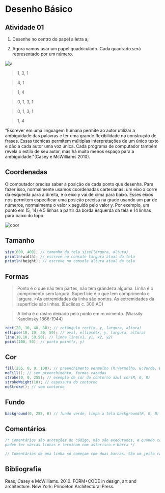 # Desenho Básico

## Atividade 01
1. Desenhe no centro do papel a letra a;

2. Agora vamos usar um papel quadriculado. Cada quadrado será representado por um número.

![a](https://lh4.googleusercontent.com/bgzgCX82iGyXke7z_kd_N6dlZULrmeDuuTLkTKTRIc2SDDaem-l1ksiehYLUZXWzIjnN9MYA33YkmVk=w1267-h627)

> 1, 3, 1

> 4, 1

> 1, 4

> 0, 1, 3, 1

> 0, 1, 3, 1

> 1, 4

"Escrever em uma linguagem humana permite ao autor utilizar a ambiguidade das palavras e ter uma grande flexibilidade na construção de frases. Essas técnicas permitem múltiplas interpretações de um único texto e dão a cada autor uma voz única. Cada programa de computador também revela o estilo de seu autor, mas há muito menos espaço para a ambiguidade."(Casey e McWilliams 2010).

## Coordenadas

O computador precisa saber a posição de cada ponto que desenha. Para fazer isso, normalmente usamos coordenadas cartesianas: um eixo x corre da esquerda para a direita, e o eixo y vai de cima para baixo. Esses eixos nos permitem especificar uma posição precisa na grade usando um par de números, normalmente o valor x seguido pelo valor y. Por exemplo, um ponto em (5, 14) é 5 linhas a partir da borda esquerda da tela e 14 linhas para baixo do topo.

![coor](https://lh4.googleusercontent.com/3h-CHADOSE3UxUoInnlaclsdaojVzfdyloCy1UKfYu_SPKKKp0msuW3LzZCH70x-ok5jcgwqhpEE8Hw=w1267-h627-rw)

## Tamanho
```java
size(600, 400); // tamanho da tela size(largura, altura) 
println(width); // escreve no console largura atual da tela
println(height); // escreve no console altura atual da tela
``` 

## Formas

>Ponto é o que não tem partes, não tem grandeza alguma. Linha é o comprimento sem largura. Superfície é o que tem comprimento e largura. >As extremidades da linha são pontos. As extremidades da superfície são linhas. (Euclides c. 300 AC)

>A linha é o rastro deixado pelo ponto em movimento. (Wassily Kandinsky 1866-1944)

```java
rect(20, 10, 40, 80); // retângulo rect(x, y, largura, altura)
ellipse(10, 20, 50, 50); // oval, ellipse(x, y, largura, altura)
line(10,10, 50,50); // linha line(x1, y1, x2, y2)
point(100, 50); // ponto point(x, y)
```

## Cor
```java
fill(255, 0, 0, 100); // preenchimento vermelho (R:Vermelho, G:Verde, B:Azul, Alpha:Transparência)
noFill(); // sem preenchimento, formas vazadas
stroke(0, 0, 255); // exemplo de cor do contorno azul cor(R, G, B)
strokeWeight(10); // espessura do contorno
noStroke(); // sem contorno
```

## Fundo
```java
background(0, 255, 0) // fundo verde, limpa a tela background(R, G, B)
```

## Comentários
```java
/* Comentários são anotações do código, não são executados, e quando começam com barra-e-asterisco
podem ter várias linhas e terminam com asterisco-e-barra */

// Comentários de uma linha só começam com duas barras. São um jeito rápido de desativar uma linha!
```

## Bibliografia

Reas, Casey e McWilliams. 2010. FORM+CODE in design, art and architecture. New York: Princeton Architectural Press.
